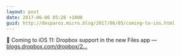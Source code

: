 ```yaml
---
layout: post
date: 2017-06-06 05:26 +1000
guid: http://desparoz.micro.blog/2017/06/05/coming-to-ios.html
---
```

🔗 Coming to iOS 11: Dropbox support in the new Files app — [blogs.dropbox.com/dropbox/2...](https://blogs.dropbox.com/dropbox/2017/06/ios-11-files-app-integration/)
